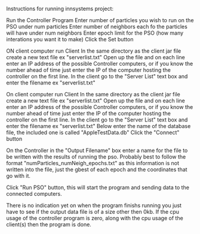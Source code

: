 Instructions for running innsystems project:

Run the Controller Program
Enter number of particles you wish to run on the PSO under num particles
Enter number of neighbors each fo the particles will have under num neighbors
Enter epoch limit for the PSO (how many interations you want it to make)
Click the Set button

ON client computer run Client
In the same directory as the client jar file create a new text file ex "serverlist.txt"
Open up the file and on each line enter an IP address of the possible Controller computers, or if you know the number ahead of time just enter the IP of the computer hosting the controller on the first line.
In the client go to the "Server List" text box and enter the filename ex "serverlist.txt"

On client computer run Client
In the same directory as the client jar file create a new text file ex "serverlist.txt"
Open up the file and on each line enter an IP address of the possible Controller computers, or if you know the number ahead of time just enter the IP of the computer hosting the controller on the first line.
In the client go to the "Server List" text box and enter the filename ex "serverlist.txt"
Below enter the name of the database file, the included one is called "AppleTestData.db"
Click the "Connect" button

On the Controller in the "Output Filename" box enter a name for the file to be written with the results of running the pso. Probably best to follow the format "numParticles_numNeigh_epochs.txt" as this information is not written into the file, just the gbest of each epoch and the coordinates that go with it.

Click "Run PSO" button, this will start the program and sending data to the connected computers.

There is no indication yet on when the program finishs running you just have to see if the output data file is of a size other then 0kb. If the cpu usage of the controller program is zero, along with the cpu usage of the client(s) then the program is done.
